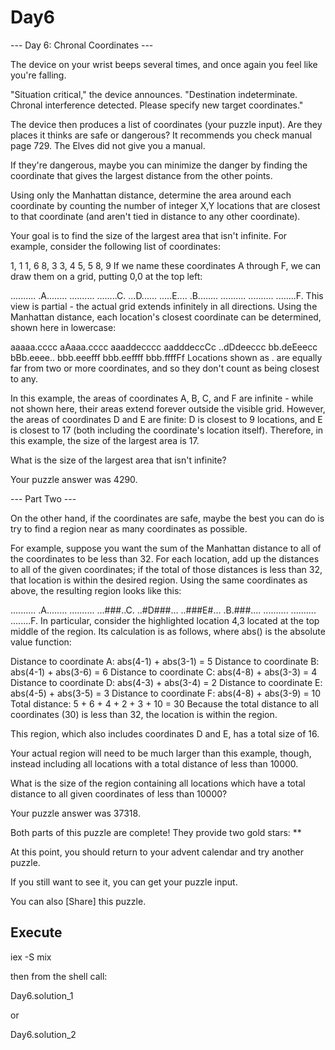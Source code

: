 # Day6

--- Day 6: Chronal Coordinates ---

The device on your wrist beeps several times, and once again you feel
like you're falling.

"Situation critical," the device announces. "Destination
indeterminate. Chronal interference detected. Please specify new
target coordinates."

The device then produces a list of coordinates (your puzzle
input). Are they places it thinks are safe or dangerous? It recommends
you check manual page 729. The Elves did not give you a manual.

If they're dangerous, maybe you can minimize the danger by finding the
coordinate that gives the largest distance from the other points.

Using only the Manhattan distance, determine the area around each
coordinate by counting the number of integer X,Y locations that are
closest to that coordinate (and aren't tied in distance to any other
coordinate).

Your goal is to find the size of the largest area that isn't
infinite. For example, consider the following list of coordinates:

1, 1
1, 6
8, 3
3, 4
5, 5
8, 9
If we name these coordinates A through F, we can draw them on a grid,
putting 0,0 at the top left:

..........
.A........
..........
........C.
...D......
.....E....
.B........
..........
..........
........F.
This view is partial - the actual grid extends infinitely in all
directions. Using the Manhattan distance, each location's closest
coordinate can be determined, shown here in lowercase:

aaaaa.cccc
aAaaa.cccc
aaaddecccc
aadddeccCc
..dDdeeccc
bb.deEeecc
bBb.eeee..
bbb.eeefff
bbb.eeffff
bbb.ffffFf
Locations shown as . are equally far from two or more coordinates, and
so they don't count as being closest to any.

In this example, the areas of coordinates A, B, C, and F are
infinite - while not shown here, their areas extend forever outside
the visible grid. However, the areas of coordinates D and E are
finite: D is closest to 9 locations, and E is closest to 17 (both
including the coordinate's location itself). Therefore, in this
example, the size of the largest area is 17.

What is the size of the largest area that isn't infinite?

Your puzzle answer was 4290.

--- Part Two ---

On the other hand, if the coordinates are safe, maybe the best you can
do is try to find a region near as many coordinates as possible.

For example, suppose you want the sum of the Manhattan distance to all
of the coordinates to be less than 32. For each location, add up the
distances to all of the given coordinates; if the total of those
distances is less than 32, that location is within the desired
region. Using the same coordinates as above, the resulting region
looks like this:

..........
.A........
..........
...###..C.
..#D###...
..###E#...
.B.###....
..........
..........
........F.
In particular, consider the highlighted location 4,3 located at the
top middle of the region. Its calculation is as follows, where abs()
is the absolute value function:

Distance to coordinate A: abs(4-1) + abs(3-1) =  5
Distance to coordinate B: abs(4-1) + abs(3-6) =  6
Distance to coordinate C: abs(4-8) + abs(3-3) =  4
Distance to coordinate D: abs(4-3) + abs(3-4) =  2
Distance to coordinate E: abs(4-5) + abs(3-5) =  3
Distance to coordinate F: abs(4-8) + abs(3-9) = 10
Total distance: 5 + 6 + 4 + 2 + 3 + 10 = 30
Because the total distance to all coordinates (30) is less than 32,
the location is within the region.

This region, which also includes coordinates D and E, has a total size
of 16.

Your actual region will need to be much larger than this example,
though, instead including all locations with a total distance of less
than 10000.

What is the size of the region containing all locations which have a
total distance to all given coordinates of less than 10000?

Your puzzle answer was 37318.

Both parts of this puzzle are complete! They provide two gold stars:
**

At this point, you should return to your advent calendar and try
another puzzle.

If you still want to see it, you can get your puzzle input.

You can also [Share] this puzzle.

## Execute

iex -S mix

then from the shell call:

Day6.solution_1

or

Day6.solution_2
